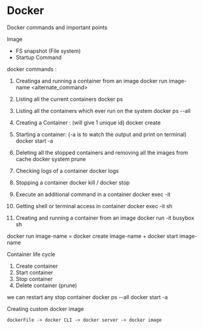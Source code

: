 # Docker
Docker commands and important points


Image 
 - FS snapshot (File system)
 - Startup Command


docker commands :
 1. Creatinga and running a container from an image
	docker run image-name <alternate_command>

 2. Listing all the current containers
	docker ps
 3. Listing all the containers which ever run on the system
	docker ps --all
 4. Creating a Container : (will give 1 unique id)
	docker create <image-name>
 5. Starting a container: (-a is to watch the output and print on terminal)
	docker start -a <container-id>
 6. Deleting all the stopped containers and removing all the images from cache
	docker system prune
 7. Checking logs of a container
	docker logs <container-id>
 8. Stopping a container
	docker kill <container-id> / docker stop <container-id>
 9. Execute an additional command in a container
	docker exec -it <container-id> <command> 
 10. Getting shell or terminal access in container
	docker exec -it <container-id> sh
 11. Creating and running a container from an image
	docker run  -it busybox sh
 
 

docker run image-name = docker create image-name + docker start image-name

 Container life cycle
  1. Create container
  2. Start container
  3. Stop container 
  4. Delete container (prune)
  

  we can restart any stop container
	docker ps --all
	docker start -a <id>



Creating custom docker image

	dockerFile -> docker CLI -> docker server -> docker image



	
